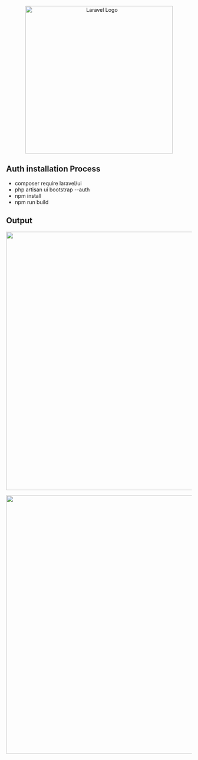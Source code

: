 <p align="center"><a href="https://laravel.com" target="_blank"><img src="https://raw.githubusercontent.com/laravel/art/master/logo-lockup/5%20SVG/2%20CMYK/1%20Full%20Color/laravel-logolockup-cmyk-red.svg" width="400" alt="Laravel Logo"></a></p>



## Auth installation Process

- composer require laravel/ui
- php artisan ui bootstrap --auth
- npm install
- npm run build



## Output


<p align="center">
<img width="700px" src="https://user-images.githubusercontent.com/80118217/208971418-7fc7cd04-b38b-4ccf-bd1b-4a8e968115d0.JPG">
</p>

<p align="center">
<img width="700px" src="https://user-images.githubusercontent.com/80118217/208971526-31fec9cc-e549-4fb9-beb5-d8b853e89f36.JPG">
</p>

